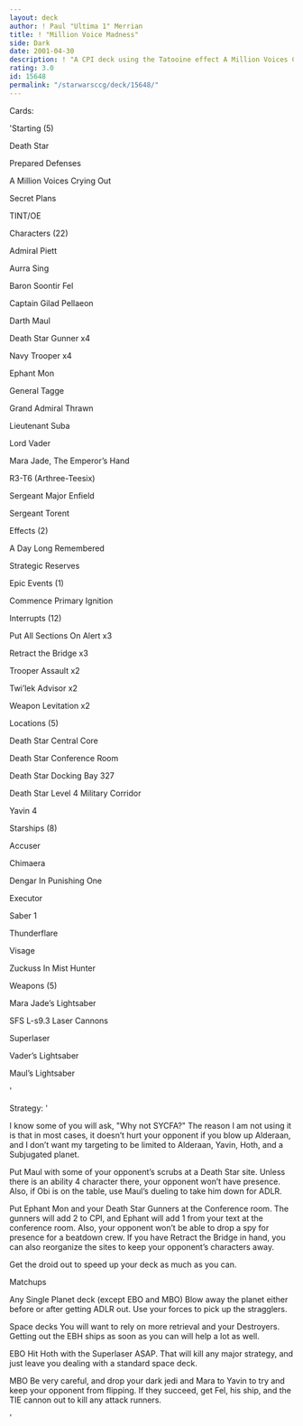 ```yaml
---
layout: deck
author: ! Paul "Ultima 1" Merrian
title: ! "Million Voice Madness"
side: Dark
date: 2001-04-30
description: ! "A CPI deck using the Tatooine effect A Million Voices Crying Out."
rating: 3.0
id: 15648
permalink: "/starwarsccg/deck/15648/"
---
```

Cards: 

'Starting (5)

Death Star

Prepared Defenses

A Million Voices Crying Out

Secret Plans

TINT/OE


Characters (22)

Admiral Piett 

Aurra Sing

Baron Soontir Fel 

Captain Gilad Pellaeon 

Darth Maul

Death Star Gunner  x4

Navy Trooper  x4

Ephant Mon 

General Tagge 

Grand Admiral Thrawn 

Lieutenant Suba 

Lord Vader 

Mara Jade, The Emperor’s Hand 

R3-T6 (Arthree-Teesix) 

Sergeant Major Enfield 

Sergeant Torent 


Effects (2)

A Day Long Remembered 

Strategic Reserves 


Epic Events (1)

Commence Primary Ignition 


Interrupts (12)

Put All Sections On Alert  x3

Retract the Bridge  x3

Trooper Assault  x2

Twi’lek Advisor  x2

Weapon Levitation  x2


Locations (5)

Death Star Central Core 

Death Star Conference Room 

Death Star Docking Bay 327 

Death Star Level 4 Military Corridor 

Yavin 4 


Starships (8)

Accuser 

Chimaera 

Dengar In Punishing One 

Executor 

Saber 1 

Thunderflare 

Visage 

Zuckuss In Mist Hunter 


Weapons (5)

Mara Jade’s Lightsaber 

SFS L-s9.3 Laser Cannons 

Superlaser 

Vader’s Lightsaber 

Maul’s Lightsaber

'

Strategy: '

I know some of you will ask, "Why not SYCFA?"  The reason I am not using it is that in most cases, it doesn’t hurt your opponent if you blow up Alderaan, and I don’t want my targeting to be limited to Alderaan, Yavin, Hoth, and a Subjugated planet.


Put Maul with some of your opponent’s scrubs at a Death Star site.  Unless there is an ability 4 character there, your opponent won’t have presence.  Also, if Obi is on the table, use Maul’s dueling to take him down for ADLR.

Put Ephant Mon and your Death Star Gunners at the Conference room.  The gunners will add 2 to CPI, and Ephant will add 1 from your text at the conference room.  Also, your opponent won’t be able to drop a spy for presence for a beatdown crew.  If you have Retract the Bridge in hand, you can also reorganize the sites to keep your opponent’s characters away.

Get the droid out to speed up your deck as much as you can.


Matchups

Any Single Planet deck (except EBO and MBO)  Blow away the planet either before or after getting ADLR out.  Use your forces to pick up the stragglers.

Space decks  You will want to rely on more retrieval and your Destroyers.  Getting out the EBH ships as soon as you can will help a lot as well.

EBO  Hit Hoth with the Superlaser ASAP.  That will kill any major strategy, and just leave you dealing with a standard space deck.

MBO  Be very careful, and drop your dark jedi and Mara to Yavin to try and keep your opponent from flipping.  If they succeed, get Fel, his ship, and the TIE cannon out to kill any attack runners.

'
